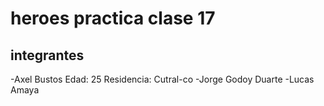 # heroes practica clase 17

## integrantes
-Axel Bustos   Edad: 25 Residencia: Cutral-co
-Jorge Godoy Duarte
-Lucas Amaya
